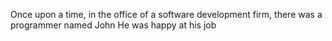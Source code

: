 Once upon a time, in the office of a software development firm, 
there was a programmer named John
He was happy at his job